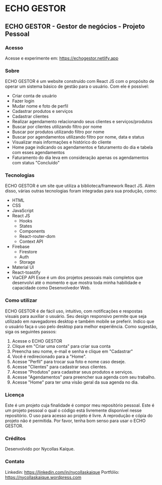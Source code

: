 # ECHO GESTOR

## ECHO GESTOR - Gestor de negócios - Projeto Pessoal

### Acesso

Acesse e experimente em: https://echogestor.netlify.app

### Sobre

ECHO GESTOR é um website construído com React JS com o propósito de operar um sistema básico de gestão para o usuário.
Com ele é possível:

- Criar conta de usuário
- Fazer login
- Mudar nome e foto de perfil
- Cadastrar produtos e serviços
- Cadastrar clientes
- Realizar agendamento relacionando seus clientes e serviços/produtos
- Buscar por clientes utilizando filtro por nome
- Buscar por produtos utilizando filtro por nome
- Buscar por agendamentos utilizando filtro por nome, data e status
- Visualizar mais informações e histórico do cliente
- Home page indicando os agendamentos e faturamento do dia e tabela com esses agendamentos
- Faturamento do dia leva em consideração apenas os agendamentos com status "Concluído"

### Tecnologias

ECHO GESTOR é um site que utiliza a biblioteca/framework React JS. Além disso, várias outras tecnologias foram integradas para sua produção, como:

- HTML
- CSS
- JavaScript
- React JS
  - Hooks
  - States
  - Components
  - React-router-dom
  - Context API
- Firebase
  - Firestore
  - Auth
  - Storage
- Material UI
- React-toastify
- ViaCEP API
  Esse é um dos projetos pessoais mais completos que desenvolvi até o momento e que mostra toda minha habilidade e capacidade como Desenvolvedor Web.

### Como utilizar

ECHO GESTOR é de fácil uso, intuitivo, com notificações e respostas visuais para auxiliar o usuário.
Seu design responsivo permite que seja utilizado em navegadores desktop e também mobile se preferir.
Indico que o usuário faça o uso pelo desktop para melhor experiência.
Como sugestão, siga os seguintes passos:

1. Acesse o ECHO GESTOR
2. Clique em "Criar uma conta" para criar sua conta
3. Preencha seu nome, e-mail e senha e clique em "Cadastrar"
4. Você é redirecionado para a "Home".
5. Acesse "Perfil" para trocar sua foto e nome caso deseje.
6. Acesse "Clientes" para cadastrar seus clientes.
7. Acesse "Produtos" para cadastrar seus produtos e serviços.
8. Acesse "Agendamentos" para preencher sua agenda com seu trabalho.
9. Acesse "Home" para ter uma visão geral da sua agenda no dia.

### Licença

Este é um projeto cuja finalidade é compor meu repositório pessoal.
Este é um projeto pessoal o qual o código está livremente disponível nesse repositório.
O uso para acesso ao projeto é livre.
A reprodução e cópia do projeto não é permitida.
Por favor, tenha bom senso para usar o ECHO GESTOR.

### Créditos

Desenvolvido por Nycollas Kaíque.

### Contato

Linkedin: https://linkedin.com/in/nycollaskaique
Portfólio: https://nycollaskaique.wordpress.com
